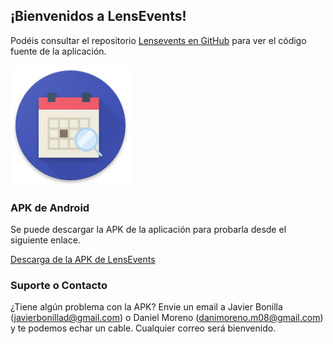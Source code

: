 ## ¡Bienvenidos a LensEvents!

Podéis consultar el repositorio [Lensevents en GitHub](https://github.com/LensEvents/LensEvents) para ver el código fuente de la aplicación. 

![Imagen](/app/src/main/res/mipmap-xxxhdpi/ic_launcher_round.png)

### APK de Android

Se puede descargar la APK de la aplicación para probarla desde el siguiente enlace.

[Descarga de la APK de LensEvents](https://drive.google.com/open?id=0BwZr0_hU4GYPby04ZklyeGpDQ2c)

### Suporte o Contacto

¿Tiene algún problema con la APK? Envie un email a  Javier Bonilla (javierbonillad@gmail.com) o Daniel Moreno (danimoreno.m08@gmail.com) y te podemos echar un cable. Cualquier correo será bienvenido.
